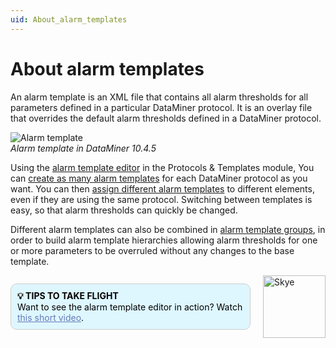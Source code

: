 ```yaml
---
uid: About_alarm_templates
---
```


# About alarm templates

An alarm template is an XML file that contains all alarm thresholds for all parameters defined in a particular DataMiner protocol. It is an overlay file that overrides the default alarm thresholds defined in a DataMiner protocol.

![Alarm template](~/dataminer/images/Alarm_Template.png)<br>*Alarm template in DataMiner 10.4.5*

Using the [alarm template editor](xref:About_the_alarm_template_editor) in the Protocols & Templates module, You can [create as many alarm templates](xref:Creating_an_alarm_template) for each DataMiner protocol as you want. You can then [assign different alarm templates](xref:Assigning_an_alarm_template) to different elements, even if they are using the same protocol. Switching between templates is easy, so that alarm thresholds can quickly be changed.

Different alarm templates can also be combined in [alarm template groups](xref:Alarm_template_groups), in order to build alarm template hierarchies allowing alarm thresholds for one or more parameters to be overruled without any changes to the base template.

<div style="display: flex; align-items: center; justify-content: space-between; margin: 0 auto; max-width: 100%;">
  <div style="border: 1px solid #ccc; border-radius: 10px; padding: 10px; flex-grow: 1; background-color: #DEF7FF; margin-right: 20px; color: #000000;">
    <b>💡 TIPS TO TAKE FLIGHT</b><br>
    Want to see the alarm template editor in action? Watch <a href="xref:Creating_an_alarm_template" style="color: #657AB7;">this short video</a>.
  </div>
  <img src="~/images/Skye.svg" alt="Skye" style="width: 100px; flex-shrink: 0;">
</div>
